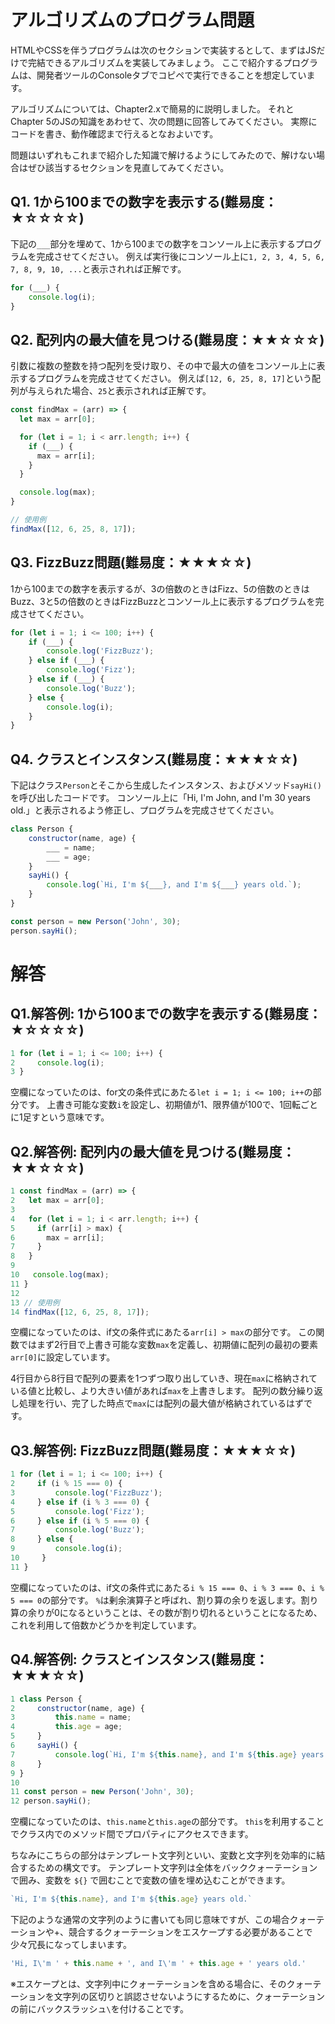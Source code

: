 # アルゴリズムのプログラム問題
HTMLやCSSを伴うプログラムは次のセクションで実装するとして、まずはJSだけで完結できるアルゴリズムを実装してみましょう。
ここで紹介するプログラムは、開発者ツールのConsoleタブでコピペで実行できることを想定しています。

アルゴリズムについては、Chapter2.xで簡易的に説明しました。
それとChapter 5のJSの知識をあわせて、次の問題に回答してみてください。
実際にコードを書き、動作確認まで行えるとなおよいです。

問題はいずれもこれまで紹介した知識で解けるようにしてみたので、解けない場合はぜひ該当するセクションを見直してみてください。

## Q1. 1から100までの数字を表示する(難易度：★☆☆☆☆)
下記の`___`部分を埋めて、1から100までの数字をコンソール上に表示するプログラムを完成させてください。
例えば実行後にコンソール上に`1, 2, 3, 4, 5, 6, 7, 8, 9, 10, ...`と表示されれば正解です。

```js
for (___) {
    console.log(i);
}
```

## Q2. 配列内の最大値を見つける(難易度：★★☆☆☆)
引数に複数の整数を持つ配列を受け取り、その中で最大の値をコンソール上に表示するプログラムを完成させてください。
例えば`[12, 6, 25, 8, 17]`という配列が与えられた場合、`25`と表示されれば正解です。

```js
const findMax = (arr) => {
  let max = arr[0];

  for (let i = 1; i < arr.length; i++) {
    if (___) {
      max = arr[i];
    }
  }

  console.log(max);
}

// 使用例
findMax([12, 6, 25, 8, 17]);
```

## Q3. FizzBuzz問題(難易度：★★★☆☆)
1から100までの数字を表示するが、3の倍数のときはFizz、5の倍数のときはBuzz、3と5の倍数のときはFizzBuzzとコンソール上に表示するプログラムを完成させてください。

```js
for (let i = 1; i <= 100; i++) {
    if (___) {
        console.log('FizzBuzz');
    } else if (___) {
        console.log('Fizz');
    } else if (___) {
        console.log('Buzz');
    } else {
        console.log(i);
    }
}

```

## Q4. クラスとインスタンス(難易度：★★★☆☆)
下記はクラス`Person`とそこから生成したインスタンス、およびメソッド`sayHi()`を呼び出したコードです。
コンソール上に「Hi, I'm John, and I'm 30 years old.」と表示されるよう修正し、プログラムを完成させてください。

```js
class Person {
    constructor(name, age) {
        ___ = name;
        ___ = age;
    }
    sayHi() {
        console.log(`Hi, I'm ${___}, and I'm ${___} years old.`);
    }
}

const person = new Person('John', 30);
person.sayHi();
```

# 解答

## Q1.解答例: 1から100までの数字を表示する(難易度：★☆☆☆☆)

```js
1 for (let i = 1; i <= 100; i++) {
2     console.log(i);
3 }
```

空欄になっていたのは、for文の条件式にあたる`let i = 1; i <= 100; i++`の部分です。
上書き可能な変数`i`を設定し、初期値が1、限界値が100で、1回転ごとに1足すという意味です。


## Q2.解答例: 配列内の最大値を見つける(難易度：★★☆☆☆)

```js
1 const findMax = (arr) => {
2   let max = arr[0];
3 
4   for (let i = 1; i < arr.length; i++) {
5     if (arr[i] > max) {
6       max = arr[i];
7     }
8   }
9 
10   console.log(max);
11 }
12 
13 // 使用例
14 findMax([12, 6, 25, 8, 17]);
```

空欄になっていたのは、if文の条件式にあたる`arr[i] > max`の部分です。
この関数ではまず2行目で上書き可能な変数`max`を定義し、初期値に配列の最初の要素`arr[0]`に設定しています。

4行目から8行目で配列の要素を1つずつ取り出していき、現在`max`に格納されている値と比較し、より大きい値があれば`max`を上書きします。
配列の数分繰り返し処理を行い、完了した時点で`max`には配列の最大値が格納されているはずです。

## Q3.解答例: FizzBuzz問題(難易度：★★★☆☆)

```js
1 for (let i = 1; i <= 100; i++) {
2     if (i % 15 === 0) {
3         console.log('FizzBuzz');
4     } else if (i % 3 === 0) {
5         console.log('Fizz');
6     } else if (i % 5 === 0) {
7         console.log('Buzz');
8     } else {
9         console.log(i);
10     }
11 }
```

空欄になっていたのは、if文の条件式にあたる`i % 15 === 0`、`i % 3 === 0`、`i % 5 === 0`の部分です。
`%`は剰余演算子と呼ばれ、割り算の余りを返します。割り算の余りが0になるということは、その数が割り切れるということになるため、これを利用して倍数かどうかを判定しています。

## Q4.解答例: クラスとインスタンス(難易度：★★★☆☆)

```js
1 class Person {
2     constructor(name, age) {
3         this.name = name;
4         this.age = age;
5     }
6     sayHi() {
7         console.log(`Hi, I'm ${this.name}, and I'm ${this.age} years old.`);
8     }
9 }
10 
11 const person = new Person('John', 30);
12 person.sayHi();
```

空欄になっていたのは、`this.name`と`this.age`の部分です。
`this`を利用することでクラス内でのメソッド間でプロパティにアクセスできます。

ちなみにこちらの部分はテンプレート文字列といい、変数と文字列を効率的に結合するための構文です。
テンプレート文字列は全体をバッククォーテーションで囲み、変数を `${}` で囲むことで変数の値を埋め込むことができます。

```js
`Hi, I'm ${this.name}, and I'm ${this.age} years old.`
```

下記のような通常の文字列のように書いても同じ意味ですが、この場合クォーテーションや+、競合するクォーテーションをエスケープする必要があることで少々冗長になってしまいます。

```js
'Hi, I\'m ' + this.name + ', and I\'m ' + this.age + ' years old.'
```

※エスケープとは、文字列中にクォーテーションを含める場合に、そのクォーテーションを文字列の区切りと誤認させないようにするために、クォーテーションの前にバックスラッシュ`\`を付けることです。